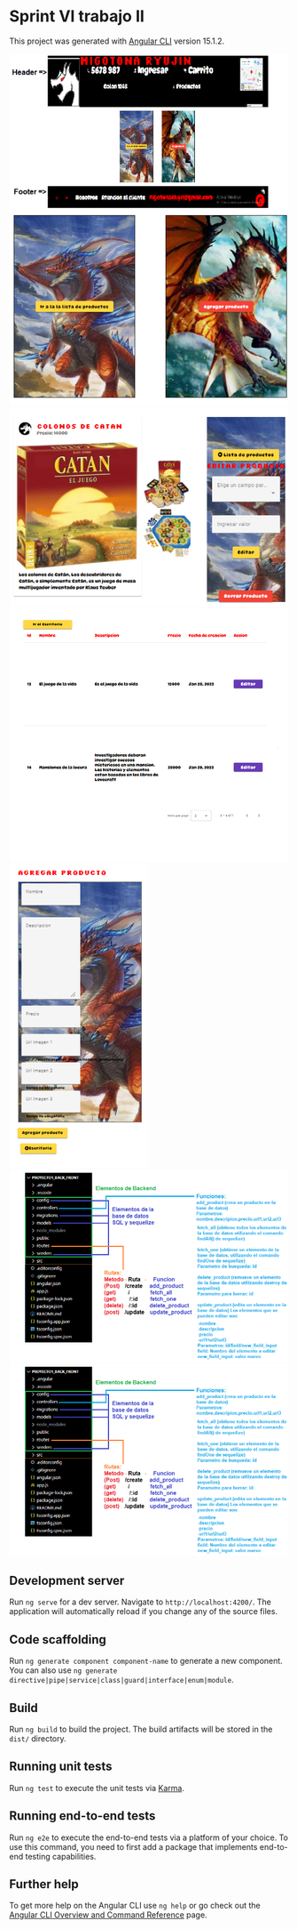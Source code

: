 # Sprint VI trabajo II

This project was generated with [Angular CLI](https://github.com/angular/angular-cli) version 15.1.2.

![desktop](./readme_pics/desktop.png)
![editar](./readme_pics/editar.png)
![lista](./readme_pics/lista.png)
![agregar](./readme_pics/agregar.png)
![backend](./readme_pics/backend.png)
![frontend](./readme_pics/backend.png)


## Development server

Run `ng serve` for a dev server. Navigate to `http://localhost:4200/`. The application will automatically reload if you change any of the source files.

## Code scaffolding

Run `ng generate component component-name` to generate a new component. You can also use `ng generate directive|pipe|service|class|guard|interface|enum|module`.

## Build

Run `ng build` to build the project. The build artifacts will be stored in the `dist/` directory.

## Running unit tests

Run `ng test` to execute the unit tests via [Karma](https://karma-runner.github.io).

## Running end-to-end tests

Run `ng e2e` to execute the end-to-end tests via a platform of your choice. To use this command, you need to first add a package that implements end-to-end testing capabilities.

## Further help

To get more help on the Angular CLI use `ng help` or go check out the [Angular CLI Overview and Command Reference](https://angular.io/cli) page.
